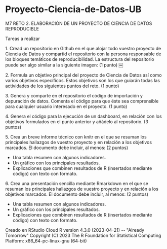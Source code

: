 # Proyecto-Ciencia-de-Datos-UB
M7 RETO 2. ELABORACIÓN DE UN PROYECTO DE CIENCIA DE DATOS REPRODUCIBLE

Tareas a realizar

1. Cread un repositorio en Github en el que alojar todo vuestro proyecto de Ciencia de Datos y compartid el repositorio con la persona responsable de los bloques temáticos de reproducibilidad. La estructura del repositorio puede ser algo similar a la siguiente imagen: (1 punto)
￼

2. Formula un objetivo principal del proyecto de Ciencia de Datos así como varios objetivos específicos. Estos objetivos son los que guiarán todas las actividades de los siguientes puntos del reto. (1 punto)

3. Genera y comparte en el repositorio el código de importación y depuración de datos. Comenta el código para que éste sea comprensible para cualquier usuario interesado en el proyecto. (1 punto)

4. Genera el código para la ejecución de un dashboard, en relación con los objetivos formulados en el punto anterior y añádelo al repositorio. (3 puntos)

5. Crea un breve informe técnico con knitr en el que se resuman los principales hallazgos de vuestro proyecto y en relación a los objetivos marcados. El documento debe incluir, al menos: (2 puntos)
* Una tabla resumen con algunos indicadores.
* Un gráfico con los principales resultados.
* Explicaciones que combinen resultados de R (insertados mediante código) con texto con formato.

6. Crea una presentación sencilla mediante Rmarkdown en el que se resuman los principales hallazgos de vuestro proyecto y en relación a los objetivos marcados. El documento debe incluir, al menos: (2 puntos)
* Una tabla resumen con algunos indicadores.
* Un gráfico con los principales resultados.
* Explicaciones que combinen resultados de R (insertados mediante código) con texto con formato.


Creado en RStudio Cloud
R version 4.3.0 (2023-04-21) -- "Already Tomorrow"
Copyright (C) 2023 The R Foundation for Statistical Computing
Platform: x86_64-pc-linux-gnu (64-bit)